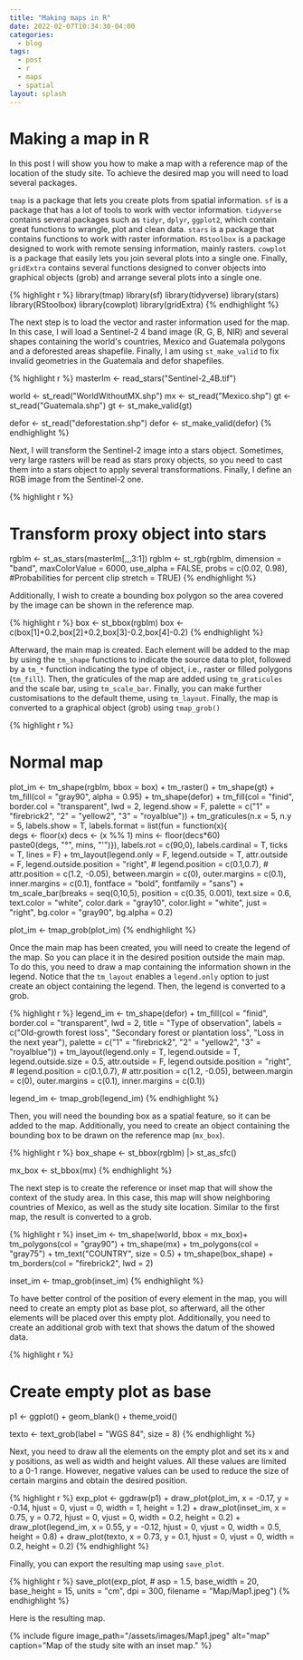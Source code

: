 ```yaml
---
title: "Making maps in R"
date: 2022-02-07T10:34:30-04:00
categories:
  - blog
tags:
  - post
  - r
  - maps
  - spatial
layout: splash
---
```


# Making a map in R

In this post I will show you how to make a map with a reference map of the location of the study site. To achieve the desired map you will need to load several packages. 

`tmap` is a package that lets you create plots from spatial information. `sf` is a package that has a lot of tools to work with vector information. `tidyverse` contains several packages such as `tidyr`, `dplyr`, `ggplot2`, which contain great functions to wrangle, plot and clean data. `stars` is a package that contains functions to work with raster information. `RStoolbox` is a package designed to work with remote sensing information, mainly rasters. `cowplot` is a package that easily lets you join several plots into a single one. Finally, `gridExtra` contains several functions designed to conver objects into graphical objects (grob) and arrange several plots into a single one.

{% highlight r %}
library(tmap)
library(sf)
library(tidyverse)
library(stars)
library(RStoolbox)
library(cowplot)
library(gridExtra)
{% endhighlight %}

The next step is to load the vector and raster information used for the map. In this case, I will load a Sentinel-2 4 band image (R, G, B, NIR) and several shapes containing the world's countries, Mexico and Guatemala polygons and a deforested areas shapefile. Finally, I am using `st_make_valid` to fix invalid geometries in the Guatemala and defor shapefiles.

{% highlight r %}
masterIm <- read_stars("Sentinel-2_4B.tif")

world <- st_read("WorldWithoutMX.shp")
mx <- st_read("Mexico.shp")
gt <- st_read("Guatemala.shp")
gt <- st_make_valid(gt)

defor <- st_read("deforestation.shp")
defor <- st_make_valid(defor)
{% endhighlight %}

Next, I will transform the Sentinel-2 image into a stars object. Sometimes, very large rasters will be read as stars proxy objects, so you need to cast them into a stars object to apply several transformations. Finally, I define an RGB image from the Sentinel-2 one.

{% highlight r %}
# Transform proxy object into stars
rgbIm <- st_as_stars(masterIm[,,,3:1])
rgbIm <- st_rgb(rgbIm,
                dimension = "band",
                maxColorValue = 6000,
                use_alpha = FALSE,
                probs = c(0.02, 0.98), #Probabilities for percent clip
                stretch = TRUE)
{% endhighlight %}

Additionally, I wish to create a bounding box polygon so the area covered by the image can be shown in the reference map.

{% highlight r %}
box <- st_bbox(rgbIm)
box <- c(box[1]+0.2,box[2]+0.2,box[3]-0.2,box[4]-0.2)
{% endhighlight %}

Afterward, the main map is created. Each element will be added to the map by using the `tm_shape` functions to indicate the source data to plot, followed by a `tm_*` function indicating the type of object, i.e., raster or filled polygons (`tm_fill`). Then, the graticules of the map are added using `tm_graticules` and the scale bar, using `tm_scale_bar`. Finally, you can make further customisations to the default theme, using `tm_layout`. Finally, the map is converted to a graphical object (grob) using `tmap_grob()`

{% highlight r %}
# Normal map
plot_im <- tm_shape(rgbIm,
                    bbox = box) +
            tm_raster() +
            tm_shape(gt) +
            tm_fill(col = "gray90",
                    alpha = 0.95) +
            tm_shape(defor) +
            tm_fill(col = "finid",
                    border.col = "transparent",
                    lwd = 2,
                    legend.show = F,
                    palette = c("1" = "firebrick2", "2" = "yellow2", "3" = "royalblue")) +
            tm_graticules(n.x = 5,
                          n.y = 5,
                          labels.show = T,
                          labels.format = list(fun = function(x){                  
                            degs <- floor(x)
                            decs <- (x %% 1)
                            mins <- floor(decs*60)     
                            paste0(degs, "°", mins, "\'")}),
                          labels.rot = c(90,0),
                          labels.cardinal = T,
                          ticks = T,
                          lines = F) +
            tm_layout(legend.only = F,
                      legend.outside = T,
                      attr.outside = F,
                      legend.outside.position = "right",
                      # legend.position = c(0.1,0.7),
                      # attr.position = c(1.2, -0.05),
                      between.margin = c(0),
                      outer.margins = c(0.1),
                      inner.margins = c(0.1),
                      fontface = "bold",
                      fontfamily = "sans")  +
            tm_scale_bar(breaks = seq(0,10,5),
                         position = c(0.35, 0.001),
                         text.size = 0.6,
                         text.color = "white",
                         color.dark = "gray10",
                         color.light = "white",
                         just = "right",
                         bg.color = "gray90",
                         bg.alpha = 0.2)

plot_im <- tmap_grob(plot_im)
{% endhighlight %}

Once the main map has been created, you will need to create the legend of the map. So you can place it in the desired position outside the main map. To do this, you need to draw a map containing the information shown in the legend. Notice that the `tm_layout` enables a `legend.only` option to just create an object containing the legend. Then, the legend is converted to a grob.

{% highlight r %}
legend_im <- tm_shape(defor) +
  tm_fill(col = "finid",
          border.col = "transparent",
          lwd = 2,
          title = "Type of observation",
          labels = c("Old-growth forest loss",
                     "Secondary forest or plantation loss",
                     "Loss in the next year"),
          palette = c("1" = "firebrick2", "2" = "yellow2", "3" = "royalblue")) +
  tm_layout(legend.only = T,
            legend.outside = T,
            legend.outside.size = 0.5,
            attr.outside = F,
            legend.outside.position = "right",
            # legend.position = c(0.1,0.7),
            # attr.position = c(1.2, -0.05),
            between.margin = c(0),
            outer.margins = c(0.1),
            inner.margins = c(0.1))  

legend_im <- tmap_grob(legend_im)
{% endhighlight %}

Then, you will need the bounding box as a spatial feature, so it can be added to the map. Additionally, you need to create an object containing the bounding box to be drawn on the reference map (`mx_box`). 

{% highlight r %}
box_shape <- st_bbox(rgbIm) |> 
              st_as_sfc()

mx_box <- st_bbox(mx)
{% endhighlight %}

The next step is to create the reference or inset map that will show the context of the study area. In this case, this map will show neighboring countries of Mexico, as well as the study site location. Similar to the first map, the result is converted to a grob.

{% highlight r %}
inset_im <- tm_shape(world,
                     bbox = mx_box)+
  tm_polygons(col = "gray90") +
  tm_shape(mx) +
  tm_polygons(col = "gray75") +
  tm_text("COUNTRY", size = 0.5) +
  tm_shape(box_shape) +
  tm_borders(col = "firebrick2",
             lwd = 2) 

inset_im <- tmap_grob(inset_im)
{% endhighlight %}

To have better control of the position of every element in the map, you will need to create an empty plot as base plot, so afterward, all the other elements will be placed over this empty plot. Additionally, you need to create an additional grob with text that shows the datum of the showed data.

{% highlight r %}
# Create empty plot as base
p1 <- ggplot() +
  geom_blank() +
  theme_void()

texto <- text_grob(label = "WGS 84",
                   size = 8) 
{% endhighlight %}

Next, you need to draw all the elements on the empty plot and set its x and y positions, as well as width and height values. All these values are limited to a 0-1 range. However, negative values can be used to reduce the size of certain margins and obtain the desired position.

{% highlight r %}
exp_plot <- ggdraw(p1) +
  draw_plot(plot_im,
            x = -0.17,
            y = -0.14,
            hjust = 0,
            vjust = 0,
            width = 1,
            height = 1.2) +
  draw_plot(inset_im,
          x = 0.75,
          y = 0.72,
          hjust = 0,
          vjust = 0,
          width = 0.2,
          height = 0.2) +
  draw_plot(legend_im,
            x = 0.55,
            y = -0.12,
            hjust = 0,
            vjust = 0,
            width = 0.5,
            height = 0.8) +
  draw_plot(texto,
            x = 0.73,
            y = 0.1,
            hjust = 0,
            vjust = 0,
            width = 0.2,
            height = 0.2)
{% endhighlight %}

Finally, you can export the resulting map using `save_plot`.

{% highlight r %}
save_plot(exp_plot,
          # asp = 1.5,
          base_width = 20,
          base_height = 15,
          units = "cm",
          dpi = 300,
          filename = "Map/Map1.jpeg")
{% endhighlight %}

Here is the resulting map.

{% include figure image_path="/assets/images/Map1.jpeg" alt="map" caption="Map of the study site with an inset map." %}


